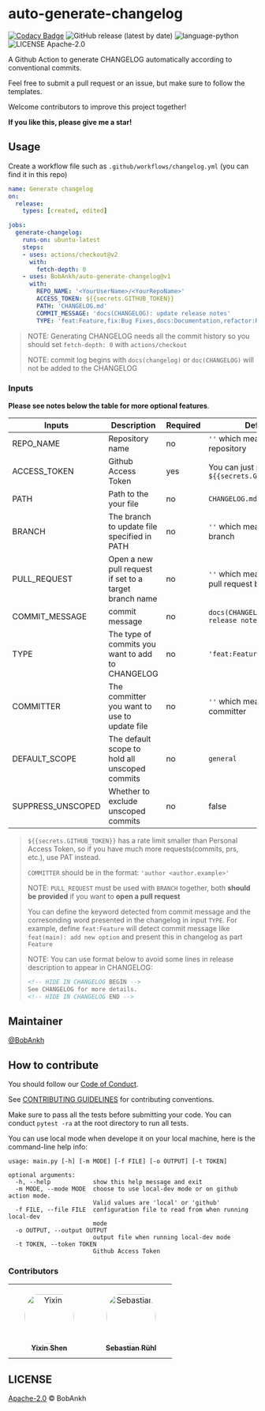 # auto-generate-changelog

[![Codacy Badge](https://app.codacy.com/project/badge/Grade/47a06388ecd34ff5a1d623827d9bb659)](https://www.codacy.com/manual/bobankhshen/auto-generate-changelog/dashboard?utm_source=github.com&amp;utm_medium=referral&amp;utm_content=BobAnkh/auto-generate-changelog&amp;utm_campaign=Badge_Grade)
![GitHub release (latest by date)](https://img.shields.io/github/v/release/BobAnkh/auto-generate-changelog?color=orange&logo=github-actions)
![language-python](https://img.shields.io/github/languages/top/BobAnkh/auto-generate-changelog?logo=python&logoColor=yellow)
![LICENSE Apache-2.0](https://img.shields.io/github/license/BobAnkh/auto-generate-changelog?logo=apache)

A Github Action to generate CHANGELOG automatically according to conventional commits.

Feel free to submit a pull request or an issue, but make sure to follow the templates.

Welcome contributors to improve this project together!

**If you like this, please give me a star!**

## Usage

Create a workflow file such as `.github/workflows/changelog.yml` (you can find it in this repo)

```yaml
name: Generate changelog
on:
  release:
    types: [created, edited]

jobs:
  generate-changelog:
    runs-on: ubuntu-latest
    steps:
    - uses: actions/checkout@v2
      with:
        fetch-depth: 0
    - uses: BobAnkh/auto-generate-changelog@v1
      with:
        REPO_NAME: '<YourUserName>/<YourRepoName>'
        ACCESS_TOKEN: ${{secrets.GITHUB_TOKEN}}
        PATH: 'CHANGELOG.md'
        COMMIT_MESSAGE: 'docs(CHANGELOG): update release notes'
        TYPE: 'feat:Feature,fix:Bug Fixes,docs:Documentation,refactor:Refactor,perf:Performance Improvements'
```

> NOTE: Generating CHANGELOG needs all the commit history so you should set `fetch-depth: 0` with `actions/checkout`
>
> NOTE: commit log begins with `docs(changelog)` or `doc(CHANGELOG)` will not be added to the CHANGELOG

### Inputs

**Please see notes below the table for more optional features**.

| Inputs            | Description                                                 | Required | Default                                                   |
| ----------------- | ----------------------------------------------------------- | -------- | --------------------------------------------------------- |
| REPO_NAME         | Repository name                                             | no       | `''` which means current repository                       |
| ACCESS_TOKEN      | Github Access Token                                         | yes      | You can just pass `${{secrets.GITHUB_TOKEN}}`             |
| PATH              | Path to the your file                                       | no       | `CHANGELOG.md`                                           |
| BRANCH            | The branch to update file specified in PATH                 | no       | `''` which means default branch                           |
| PULL_REQUEST      | Open a new pull request if set to a target branch name      | no       | `''` which means not open pull request by default         |
| COMMIT_MESSAGE    | commit message                                              | no       | `docs(CHANGELOG): update release notes`                   |
| TYPE              | The type of commits you want to add to CHANGELOG            | no       | `'feat:Feature,fix:Fix'`                                  |
| COMMITTER         | The committer you want to use to update file                | no       | `''` which means default committer                        |
| DEFAULT_SCOPE     | The default scope to hold all unscoped commits              | no       | `general`                                                 |
| SUPPRESS_UNSCOPED | Whether to exclude unscoped commits                         | no       | false                                                     |

> `${{secrets.GITHUB_TOKEN}}` has a rate limit smaller than Personal Access Token, so if you have much more requests(commits, prs, etc.), use PAT instead.
>
> `COMMITTER` should be in the format: `'author <author.example>'`
> 
> NOTE: `PULL_REQUEST` must be used with `BRANCH` together, both **should be provided** if you want to **open a pull request**
> 
> You can define the keyword detected from commit message and the corresonding word presented in the changelog in input `TYPE`. For example, define `feat:Feature` will detect commit message like `feat(main): add new option` and present this in changelog as part `Feature`
>
> NOTE: You can use format below to avoid some lines in release description to appear in CHANGELOG:
>
> ```markdown
> <!-- HIDE IN CHANGELOG BEGIN -->
> See CHANGELOG for more details.
> <!-- HIDE IN CHANGELOG END -->
> ```

## Maintainer

[@BobAnkh](https://github.com/BobAnkh)

## How to contribute

You should follow our [Code of Conduct](/CODE_OF_CONDUCT.md).

See [CONTRIBUTING GUIDELINES](/CONTRIBUTING.md) for contributing conventions.

Make sure to pass all the tests before submitting your code. You can conduct `pytest -ra` at the root directory to run all tests.

You can use local mode when develope it on your local machine, here is the command-line help info:

```console
usage: main.py [-h] [-m MODE] [-f FILE] [-o OUTPUT] [-t TOKEN]

optional arguments:
  -h, --help            show this help message and exit
  -m MODE, --mode MODE  choose to use local-dev mode or on github action mode.
                        Valid values are 'local' or 'github'
  -f FILE, --file FILE  configuration file to read from when running local-dev
                        mode
  -o OUTPUT, --output OUTPUT
                        output file when running local-dev mode
  -t TOKEN, --token TOKEN
                        Github Access Token
```

### Contributors

<table>
<tr>
    <td align="center" style="word-wrap: break-word; width: 150.0; height: 150.0">
        <a href=https://github.com/BobAnkh>
            <img src=https://avatars.githubusercontent.com/u/44333669?v=4 width="100;"  style="border-radius:50%;align-items:center;justify-content:center;overflow:hidden;padding-top:10px" alt=Yixin Shen/>
            <br />
            <sub style="font-size:14px"><b>Yixin Shen</b></sub>
        </a>
    </td>
    <td align="center" style="word-wrap: break-word; width: 150.0; height: 150.0">
        <a href=https://github.com/sruehl>
            <img src=https://avatars.githubusercontent.com/u/1769155?v=4 width="100;"  style="border-radius:50%;align-items:center;justify-content:center;overflow:hidden;padding-top:10px" alt=Sebastian Rühl/>
            <br />
            <sub style="font-size:14px"><b>Sebastian Rühl</b></sub>
        </a>
    </td>
</tr>
</table>

## LICENSE

[Apache-2.0](/LICENSE) © BobAnkh
